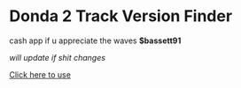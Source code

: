 # Donda 2 Track Version Finder

cash app if u appreciate the waves
**$bassett91**

*will update if shit changes*

[Click here to use](https://bryanbassett.github.io/donda2tracks/)
